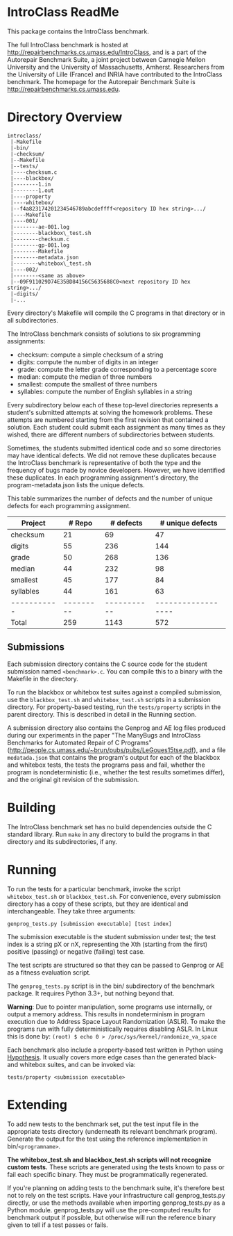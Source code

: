 # IntroClass ReadMe

This package contains the IntroClass benchmark.

The full IntroClass benchmark is hosted at
http://repairbenchmarks.cs.umass.edu/IntroClass, and is a part of the
Autorepair Benchmark Suite, a joint project between Carnegie Mellon
University and the University of Massachusetts, Amherst. Researchers from the
University of Lille (France) and INRIA have contributed to the IntroClass
benchmark. The homepage for the Autorepair Benchmark Suite is
http://repairbenchmarks.cs.umass.edu.

# Directory Overview

```
introclass/
 |-Makefile
 |-bin/
 |-checksum/
 |--Makefile
 |--tests/
 |----checksum.c
 |----blackbox/
 |--------1.in
 |--------1.out
 |----property
 |----whitebox/
 |--f4a823174201234546789abcdeffff<repository ID hex string>.../
 |----Makefile
 |----001/
 |--------ae-001.log
 |--------blackbox\_test.sh
 |--------checksum.c
 |--------gp-001.log
 |--------Makefile
 |--------metadata.json
 |--------whitebox\_test.sh
 |----002/
 |--------<same as above>
 |--09F911029D74E35BD84156C5635688C0<next repository ID hex string>.../
 |-digits/
 |-...
```

Every directory's Makefile will compile the C programs in that directory or
in all subdirectories.

The IntroClass benchmark consists of solutions to six programming assignments:

* checksum: compute a simple checksum of a string
* digits: compute the number of digits in an integer
* grade: compute the letter grade corresponding to a percentage score
* median: compute the median of three numbers
* smallest: compute the smallest of three numbers
* syllables: compute the number of English syllables in a string

Every subdirectory below each of these top-level directories represents a
student's submitted attempts at solving the homework problems. These attempts
are numbered starting from the first revision that contained a solution. Each
student could submit each assignment as many times as they wished, there are
different numbers of subdirectories between students.

Sometimes, the students submitted identical code and so some directories may
have identical defects. We did not remove these duplicates because the
IntroClass benchmark is representative of both the type and the frequency of
bugs made by novice developers. However, we have identified these duplicates.
In each programming assignment's directory, the program-metadata.json lists
the unique defects.

This table summarizes the number of defects and the number of unique defects
for each programming assignment.

| Project   | # Repo  | # defects | # unique defects |
|-----------|---------|-----------|------------------|
| checksum  |      21 |        69 |               47 |
| digits    |      55 |       236 |              144 |
| grade     |      50 |       268 |              136 |
| median    |      44 |       232 |               98 |
| smallest  |      45 |       177 |               84 |
| syllables |      44 |       161 |               63 |
|-----------|---------|-----------|------------------|
| Total     |     259 |      1143 |              572 |
 
## Submissions

Each submission directory contains the C source code for the student
submission named `<benchmark>.c`. You can compile this to a binary with the
Makefile in the directory.

To run the blackbox or whitebox test suites against a compiled submission,
use the `blackbox_test.sh` and `whitebox_test.sh` scripts in a submission
directory. For property-based testing, run the `tests/property` scripts
in the parent directory. This is described in detail in the Running section.

A submission directory also contains the Genprog and AE log files produced
during our experiments in the paper "The ManyBugs and IntroClass Benchmarks
for Automated Repair of C Programs"
(http://people.cs.umass.edu/~brun/pubs/pubs/LeGoues15tse.pdf), and a file
`medatada.json` that contains the program's output for each of the blackbox
and whitebox tests, the tests the programs pass and fail, whether the program
is nondeterministic (i.e., whether the test results sometimes differ), and
the original git revision of the submission.

# Building

The IntroClass benchmark set has no build dependencies outside the C standard
library. Run `make` in any directory to build the programs in that directory
and its subdirectories, if any.

# Running

To run the tests for a particular benchmark, invoke the script
`whitebox_test.sh` or `blackbox_test.sh`. For convenience, every submission
directory has a copy of these scripts, but they are identical and
interchangeable. They take three arguments:

    genprog_tests.py [submission executable] [test index]

The submission executable is the student submission under test; the test
index is a string pX or nX, representing the Xth (starting from the first)
positive (passing) or negative (failing) test case.

The test scripts are structured so that they can be passed to Genprog or AE
as a fitness evaluation script.

The `genprog_tests.py` script is in the bin/ subdirectory of the benchmark
package. It requires Python 3.3+, but nothing beyond that.

**Warning**: Due to pointer manipulation, some programs use internally, or
output a memory address. This results in nondeterminism in program execution
due to Address Space Layout Randomization (ASLR). To make the programs run
with fully deterministically requires disabling ASLR. In Linux this is done
by:
`(root) $ echo 0 > /proc/sys/kernel/randomize_va_space`

Each benchmark also include a property-based test written in Python
using [Hypothesis](https://hypothesis.works).  It usually covers
more edge cases than the generated black- and whitebox suites,
and can be invoked via:

    tests/property <submission executable>

# Extending

To add new tests to the benchmark set, put the test input file in the
appropriate tests directory (underneath its relevant benchmark program).
Generate the output for the test using the reference implementation in
bin/`<programname>`.

**The whitebox\_test.sh and blackbox\_test.sh scripts will not recognize
custom tests.** These scripts are generated using the tests known to pass or
fail each specific binary. They must be programmatically regenerated.

If you're planning on adding tests to the benchmark suite, it's therefore
best not to rely on the test scripts. Have your infrastructure call
genprog\_tests.py directly, or use the methods available when importing
genprog\_tests.py as a Python module. genprog\_tests.py will use the
pre-computed results for benchmark output if possible, but otherwise will run
the reference binary given to tell if a test passes or fails.
